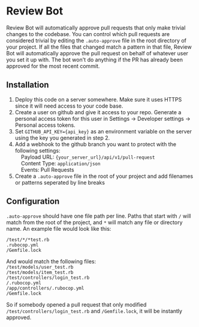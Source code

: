 # Review Bot
Review Bot will automatically approve pull requests that only make trivial changes to the codebase. You can control which pull requests are considered trivial by editing the `.auto-approve` file in the root directory of your project. If all the files that changed match a pattern in that file, Review Bot will automatically approve the pull request on behalf of whatever user you set it up with. The bot won't do anything if the PR has already been approved for the most recent commit.

## Installation
1. Deploy this code on a server somewhere. Make sure it uses HTTPS since it will need access to your code base.
2. Create a user on github and give it access to your repo. Generate a personal access token for this user in Settings -> Developer settings -> Personal access tokens.
3. Set `GITHUB_API_KEY={api_key}` as an environment variable on the server using the key you generated in step 2.
4. Add a webhook to the github branch you want to protect with the following settings:
<br>&nbsp;&nbsp;&nbsp;&nbsp;Payload URL: `{your_server_url}/api/v1/pull-request`
<br>&nbsp;&nbsp;&nbsp;&nbsp;Content Type: `application/json`
<br>&nbsp;&nbsp;&nbsp;&nbsp;Events: Pull Requests
5. Create a `.auto-approve` file in the root of your project and add filenames or patterns seperated by line breaks

## Configuration
`.auto-approve` should have one file path per line. Paths that start with `/` will match from the root of the project, and `*` will match any file or directory name. An example file would look like this:<br>
```
/test/*/*test.rb
.rubocop.yml
/Gemfile.lock
```
And would match the following files:<br>
`/test/models/user_test.rb`<br>
`/test/models/item_test.rb`<br>
`/test/controllers/login_test.rb`<br>
`/.rubocop.yml`<br>
`/app/controllers/.rubocop.yml`<br>
`/Gemfile.lock`<br>

So if somebody opened a pull request that only modified `/test/controllers/login_test.rb` and `/Gemfile.lock`, it will be instantly approved.